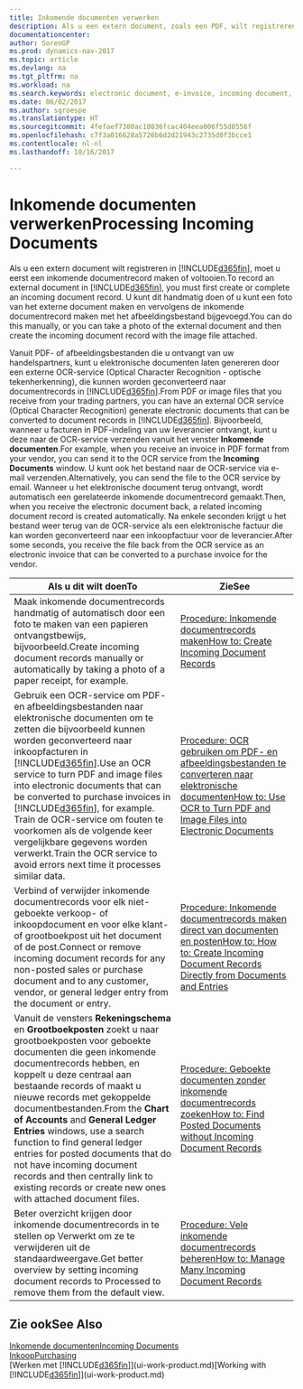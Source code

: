 ```yaml
---
title: Inkomende documenten verwerken
description: Als u een extern document, zoals een PDF, wilt registreren in Dynamics NAV, moet u eerst een inkomende documentrecord maken of voltooien.
documentationcenter: 
author: SorenGP
ms.prod: dynamics-nav-2017
ms.topic: article
ms.devlang: na
ms.tgt_pltfrm: na
ms.workload: na
ms.search.keywords: electronic document, e-invoice, incoming document, OCR, ecommerce, document exchange, import invoice
ms.date: 06/02/2017
ms.author: sgroespe
ms.translationtype: HT
ms.sourcegitcommit: 4fefaef7380ac10836fcac404eea006f55d8556f
ms.openlocfilehash: c7f3a016628a5726b6d2d21943c2735d0f3bcce1
ms.contentlocale: nl-nl
ms.lasthandoff: 10/16/2017

---
```

# <a name="processing-incoming-documents"></a><span data-ttu-id="96bb1-103">Inkomende documenten verwerken</span><span class="sxs-lookup"><span data-stu-id="96bb1-103">Processing Incoming Documents</span></span>
<span data-ttu-id="96bb1-104">Als u een extern document wilt registreren in [!INCLUDE[d365fin](includes/d365fin_md.md)], moet u eerst een inkomende documentrecord maken of voltooien.</span><span class="sxs-lookup"><span data-stu-id="96bb1-104">To record an external document in [!INCLUDE[d365fin](includes/d365fin_md.md)], you must first create or complete an incoming document record.</span></span> <span data-ttu-id="96bb1-105">U kunt dit handmatig doen of u kunt een foto van het externe document maken en vervolgens de inkomende documentrecord maken met het afbeeldingsbestand bijgevoegd.</span><span class="sxs-lookup"><span data-stu-id="96bb1-105">You can do this manually, or you can take a photo of the external document and then create the incoming document record with the image file attached.</span></span>

<span data-ttu-id="96bb1-106">Vanuit PDF- of afbeeldingsbestanden die u ontvangt van uw handelspartners, kunt u elektronische documenten laten genereren door een externe OCR-service (Optical Character Recognition - optische tekenherkenning), die kunnen worden geconverteerd naar documentrecords in [!INCLUDE[d365fin](includes/d365fin_md.md)].</span><span class="sxs-lookup"><span data-stu-id="96bb1-106">From PDF or image files that you receive from your trading partners, you can have an external OCR service (Optical Character Recognition) generate electronic documents that can be converted to document records in [!INCLUDE[d365fin](includes/d365fin_md.md)].</span></span> <span data-ttu-id="96bb1-107">Bijvoorbeeld, wanneer u facturen in PDF-indeling van uw leverancier ontvangt, kunt u deze naar de OCR-service verzenden vanuit het venster **Inkomende documenten**.</span><span class="sxs-lookup"><span data-stu-id="96bb1-107">For example, when you receive an invoice in PDF format from your vendor, you can send it to the OCR service from the **Incoming Documents** window.</span></span> <span data-ttu-id="96bb1-108">U kunt ook het bestand naar de OCR-service via e-mail verzenden.</span><span class="sxs-lookup"><span data-stu-id="96bb1-108">Alternatively, you can send the file to the OCR service by email.</span></span> <span data-ttu-id="96bb1-109">Wanneer u het elektronische document terug ontvangt, wordt automatisch een gerelateerde inkomende documentrecord gemaakt.</span><span class="sxs-lookup"><span data-stu-id="96bb1-109">Then, when you receive the electronic document back, a related incoming document record is created automatically.</span></span> <span data-ttu-id="96bb1-110">Na enkele seconden krijgt u het bestand weer terug van de OCR-service als een elektronische factuur die kan worden geconverteerd naar een inkoopfactuur voor de leverancier.</span><span class="sxs-lookup"><span data-stu-id="96bb1-110">After some seconds, you receive the file back from the OCR service as an electronic invoice that can be converted to a purchase invoice for the vendor.</span></span>

| <span data-ttu-id="96bb1-111">Als u dit wilt doen</span><span class="sxs-lookup"><span data-stu-id="96bb1-111">To</span></span> | <span data-ttu-id="96bb1-112">Zie</span><span class="sxs-lookup"><span data-stu-id="96bb1-112">See</span></span> |
| --- | --- |
| <span data-ttu-id="96bb1-113">Maak inkomende documentrecords handmatig of automatisch door een foto te maken van een papieren ontvangstbewijs, bijvoorbeeld.</span><span class="sxs-lookup"><span data-stu-id="96bb1-113">Create incoming document records manually or automatically by taking a photo of a paper receipt, for example.</span></span> |[<span data-ttu-id="96bb1-114">Procedure: Inkomende documentrecords maken</span><span class="sxs-lookup"><span data-stu-id="96bb1-114">How to: Create Incoming Document Records</span></span>](across-how-create-income-document-records.md) |
| <span data-ttu-id="96bb1-115">Gebruik een OCR-service om PDF- en afbeeldingsbestanden naar elektronische documenten om te zetten die bijvoorbeeld kunnen worden geconverteerd naar inkoopfacturen in [!INCLUDE[d365fin](includes/d365fin_md.md)].</span><span class="sxs-lookup"><span data-stu-id="96bb1-115">Use an OCR service to turn PDF and image files into electronic documents that can be converted to purchase invoices in [!INCLUDE[d365fin](includes/d365fin_md.md)], for example.</span></span> <span data-ttu-id="96bb1-116">Train de OCR-service om fouten te voorkomen als de volgende keer vergelijkbare gegevens worden verwerkt.</span><span class="sxs-lookup"><span data-stu-id="96bb1-116">Train the OCR service to avoid errors next time it processes similar data.</span></span> |[<span data-ttu-id="96bb1-117">Procedure: OCR gebruiken om PDF- en afbeeldingsbestanden te converteren naar elektronische documenten</span><span class="sxs-lookup"><span data-stu-id="96bb1-117">How to: Use OCR to Turn PDF and Image Files into Electronic Documents</span></span>](across-how-use-ocr-pdf-images-files.md) |
| <span data-ttu-id="96bb1-118">Verbind of verwijder inkomende documentrecords voor elk niet-geboekte verkoop- of inkoopdocument en voor elke klant- of grootboekpost uit het document of de post.</span><span class="sxs-lookup"><span data-stu-id="96bb1-118">Connect or remove incoming document records for any non-posted sales or purchase document and to any customer, vendor, or general ledger entry from the document or entry.</span></span> |[<span data-ttu-id="96bb1-119">Procedure: Inkomende documentrecords maken direct van documenten en posten</span><span class="sxs-lookup"><span data-stu-id="96bb1-119">How to: How to: Create Incoming Document Records Directly from Documents and Entries</span></span>](across-how-connect-disconnect-income-document-records.md) |
| <span data-ttu-id="96bb1-120">Vanuit de vensters **Rekeningschema** en **Grootboekposten** zoekt u naar grootboekposten voor geboekte documenten die geen inkomende documentrecords hebben, en koppelt u deze centraal aan bestaande records of maakt u nieuwe records met gekoppelde documentbestanden.</span><span class="sxs-lookup"><span data-stu-id="96bb1-120">From the **Chart of Accounts** and **General Ledger Entries** windows, use a search function to find general ledger entries for posted documents that do not have incoming document records and then centrally link to existing records or create new ones with attached document files.</span></span> |[<span data-ttu-id="96bb1-121">Procedure: Geboekte documenten zonder inkomende documentrecords zoeken</span><span class="sxs-lookup"><span data-stu-id="96bb1-121">How to: Find Posted Documents without Incoming Document Records</span></span>](across-how-find-posted-documents-without-income-document-records.md) |
| <span data-ttu-id="96bb1-122">Beter overzicht krijgen door inkomende documentrecords in te stellen op Verwerkt om ze te verwijderen uit de standaardweergave.</span><span class="sxs-lookup"><span data-stu-id="96bb1-122">Get better overview by setting incoming document records to Processed to remove them from the default view.</span></span> |[<span data-ttu-id="96bb1-123">Procedure: Vele inkomende documentrecords beheren</span><span class="sxs-lookup"><span data-stu-id="96bb1-123">How to: Manage Many Incoming Document Records</span></span>](across-how-manage-many-income-document-records.md) |

## <a name="see-also"></a><span data-ttu-id="96bb1-124">Zie ook</span><span class="sxs-lookup"><span data-stu-id="96bb1-124">See Also</span></span>
[<span data-ttu-id="96bb1-125">Inkomende documenten</span><span class="sxs-lookup"><span data-stu-id="96bb1-125">Incoming Documents</span></span>](across-income-documents.md)  
[<span data-ttu-id="96bb1-126">Inkoop</span><span class="sxs-lookup"><span data-stu-id="96bb1-126">Purchasing</span></span>](purchasing-manage-purchasing.md)  
<span data-ttu-id="96bb1-127">[Werken met [!INCLUDE[d365fin](includes/d365fin_md.md)]](ui-work-product.md)</span><span class="sxs-lookup"><span data-stu-id="96bb1-127">[Working with [!INCLUDE[d365fin](includes/d365fin_md.md)]](ui-work-product.md)</span></span>

